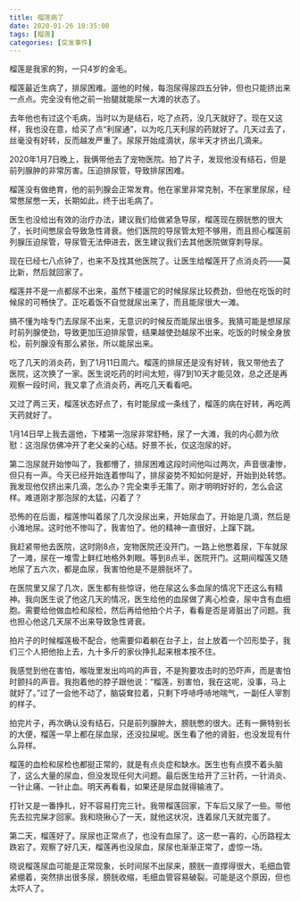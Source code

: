 ```yaml
---
title: 榴莲病了
date: 2020-01-26 10:35:00
tags: [榴莲]
categories: [突发事件]
---
```


榴莲是我家的狗，一只4岁的金毛。

榴莲最近生病了，排尿困难。遛他的时候，每泡尿得尿四五分钟，但也只能挤出来一点点。完全没有他之前一抬腿就能尿一大滩的状态了。

<!--more-->

去年他也有过这个毛病，当时以为是结石，吃了点药，没几天就好了。现在又这样，我也没在意，给买了点“利尿通”，以为吃几天利尿的药就好了。几天过去了，丝毫没有好转，反而越发严重了。尿尿开始成滴状，尿半天才挤出几滴来。

2020年1月7日晚上，我俩带他去了宠物医院。拍了片子，发现他没有结石，但是前列腺肿的非常厉害。压迫排尿管，导致排尿困难。

榴莲没有做绝育，他的前列腺会正常发育。他在家里非常克制，不在家里尿尿，经常憋尿憋一天，长期如此，终于出毛病了。

医生也没给出有效的治疗办法，建议我们给做紧急导尿，榴莲现在膀胱憋的很大了，长时间憋尿会导致急性肾衰。他们医院的导尿管太短不够用，而且担心榴莲前列腺压迫尿管，导尿管无法伸进去，医生建议我们去其他医院做穿刺导尿。

现在已经七八点钟了，也来不及找其他医院了。让医生给榴莲开了点消炎药——莫比新，然后就回家了。

榴莲并不是一点都尿不出来，虽然下楼遛它的时候尿尿比较费劲，但他在吃饭的时候尿的可畅快了。正吃着饭不自觉就尿出来了，而且能尿很大一滩。

搞不懂为啥专门去尿尿不出来，无意识的时候反而能尿出很多。我猜可能是想尿尿时前列腺使劲，导致更加压迫排尿管，结果越使劲越尿不出来。吃饭的时候全身放松，前列腺没有那么紧张，所以能尿出来。

吃了几天的消炎药，到了1月11日周六。榴莲的排尿还是没有好转，我又带他去了医院，这次换了一家。医生说吃药的时间太短，得7到10天才能见效，总之还是再观察一段时间，我又拿了点消炎药，再吃几天看看吧。

又过了两三天，榴莲状态好点了，有时能尿成一条线了，榴莲的病在好转，再吃两天药就好了。

1月14日早上我去遛他，下楼第一泡尿非常舒畅，尿了一大滩，我的内心颇为欣慰：这泡尿仿佛冲开了老父亲的心结。好景不长，仅这泡尿的好。

第二泡尿就开始惨叫了，我都懵了，排尿困难这段时间他叫过两次，声音很凄惨，但只有一声。今天已经开始连着惨叫了，排尿姿势不知如何是好，开始到处转悠。我发现他仅挤出来几滴，怎么办？完全束手无策了。刚才明明好好的，怎么会这样。难道刚才那泡尿的太猛，闪着了？

恐怖的在后面，榴莲惨叫着尿了几次没尿出来，开始尿血了。开始是几滴，然后是小滩地尿。这时他不惨叫了，我害怕了。他的精神一直很好，上蹿下跳。

我赶紧带他去医院，这时刚8点，宠物医院还没开门。一路上他憋着尿，下车就尿了一滩，尿在一堆雪上鲜红地格外刺眼。等到8点半，医院开门。这期间榴莲又随地尿了五六次，都是血尿，我害怕他是不是膀胱坏了。

在医院里又尿了几次，医生都有些惊讶，他在尿这么多血尿的情况下还这么有精神。我向医生说了他这几天的情况，医生给他的血尿做了离心检查，尿中含有血细胞。需要给他做血检和尿检，然后再给他拍个片子，看看是否是肾脏出了问题。我也担心他这几天尿不出来导致急性肾衰。

拍片子的时候榴莲极不配合，他需要仰着躺在台子上，台上放着一个凹形垫子，我们三个人把他抬上去，九十多斤的家伙挣扎起来根本按不住。

我感觉到他在害怕，喉咙里发出呜呜的声音，不是狗要攻击时的恐吓声，而是害怕时颤抖的声音。我抱着他的脖子跟他说：“榴莲，别害怕，我在这呢，没事，马上就好了。”过了一会他不动了，脑袋耷拉着，只剩下呼哧呼哧地喘气，一副任人宰割的样子。

拍完片子，再次确认没有结石，只是前列腺肿大，膀胱憋的很大。还有一撅特别长的大便，榴莲一早上都在尿血尿，还没拉屎呢。医生看了他的肾脏，也没发现有什么异样。

榴莲的血检和尿检也都挺正常的，就是有点炎症和缺水。医生也有点摸不着头脑了，这么大量的尿血，但没发现任何大问题。最后医生给开了三针药，一针消炎、一针止痛、一针止血。明天再看看，如果还是尿血就得输液了。

打针又是一番挣扎，好不容易打完三针。我带榴莲回家，下车后又尿了一些。带他先去拉完屎才回家。我和晓揪心了一天，就他这状况，连着尿几天就完蛋了。

第二天，榴莲好了。尿尿也正常点了，也没有血尿了。这一悲一喜的，心历路程太跌宕了。观察了好几天，榴莲再也没尿血，尿尿也渐渐正常了，虚惊一场。

晓说榴莲尿血可能是正常现象，长时间尿不出尿来，膀胱一直撑得很大，毛细血管紧绷着，突然排出很多尿，膀胱收缩，毛细血管容易破裂。可能是这个原因，但也太吓人了。